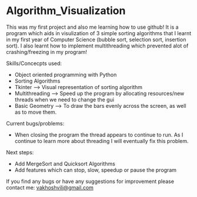 # Algorithm_Visualization
This was my first project and also me learning how to use github! It is a program which aids in visulization of 3 simple sorting algorithms that I learnt in my first year of Computer Science (bubble sort, selection sort, insertion sort). I also learnt how to implement multithreading which prevented alot of crashing/freezing in my program! 

Skills/Concecpts used:
- Object oriented programming with Python
- Sorting Algorithms 
- Tkinter --> Visual representation of sorting algorithm
- Multithreading --> Speed up the program by allocating resources/new threads when we need to change the gui
- Basic Geometry --> To draw the bars evenly across the screen, as well as to move them.

Current bugs/problems:
- When closing the program the thread appears to continue to run. As I continue to learn more about threading I will eventually fix this problem.

Next steps:
- Add MergeSort and Quicksort Algorithms
- Add features which can stop, slow, speedup or pause the program

If you find any bugs or have any suggestions for improvement please contact me:
vakhoshvili@gmail.com

